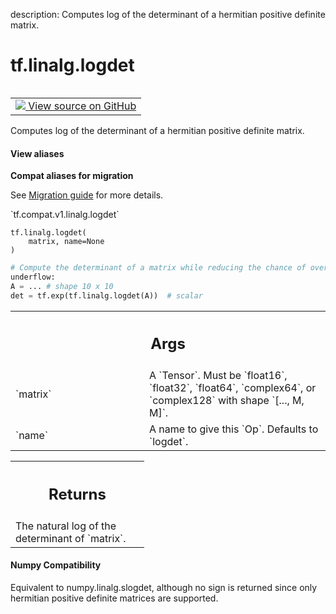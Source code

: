 description: Computes log of the determinant of a hermitian positive definite matrix.

<div itemscope itemtype="http://developers.google.com/ReferenceObject">
<meta itemprop="name" content="tf.linalg.logdet" />
<meta itemprop="path" content="Stable" />
</div>

# tf.linalg.logdet

<!-- Insert buttons and diff -->

<table class="tfo-notebook-buttons tfo-api nocontent" align="left">
<td>
  <a target="_blank" href="https://github.com/tensorflow/tensorflow/blob/r2.2/tensorflow/python/ops/linalg/linalg_impl.py#L68-L99">
    <img src="https://www.tensorflow.org/images/GitHub-Mark-32px.png" />
    View source on GitHub
  </a>
</td>
</table>



Computes log of the determinant of a hermitian positive definite matrix.

<section class="expandable">
  <h4 class="showalways">View aliases</h4>
  <p>
<b>Compat aliases for migration</b>
<p>See
<a href="https://www.tensorflow.org/guide/migrate">Migration guide</a> for
more details.</p>
<p>`tf.compat.v1.linalg.logdet`</p>
</p>
</section>

<pre class="devsite-click-to-copy prettyprint lang-py tfo-signature-link">
<code>tf.linalg.logdet(
    matrix, name=None
)
</code></pre>



<!-- Placeholder for "Used in" -->

```python
# Compute the determinant of a matrix while reducing the chance of over- or
underflow:
A = ... # shape 10 x 10
det = tf.exp(tf.linalg.logdet(A))  # scalar
```

<!-- Tabular view -->
 <table class="responsive fixed orange">
<colgroup><col width="214px"><col></colgroup>
<tr><th colspan="2"><h2 class="add-link">Args</h2></th></tr>

<tr>
<td>
`matrix`
</td>
<td>
A `Tensor`. Must be `float16`, `float32`, `float64`, `complex64`,
or `complex128` with shape `[..., M, M]`.
</td>
</tr><tr>
<td>
`name`
</td>
<td>
A name to give this `Op`.  Defaults to `logdet`.
</td>
</tr>
</table>



<!-- Tabular view -->
 <table class="responsive fixed orange">
<colgroup><col width="214px"><col></colgroup>
<tr><th colspan="2"><h2 class="add-link">Returns</h2></th></tr>
<tr class="alt">
<td colspan="2">
The natural log of the determinant of `matrix`.
</td>
</tr>

</table>




#### Numpy Compatibility
Equivalent to numpy.linalg.slogdet, although no sign is returned since only
hermitian positive definite matrices are supported.


